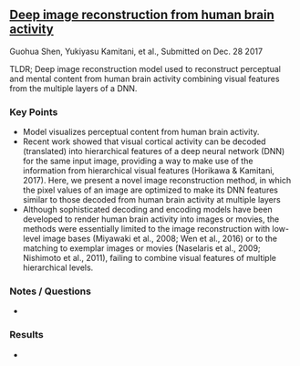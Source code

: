 ## [Deep image reconstruction from human brain activity](https://www.biorxiv.org/content/biorxiv/early/2017/12/30/240317.full.pdf)
Guohua Shen, Yukiyasu Kamitani, et al., Submitted on Dec. 28 2017

TLDR; Deep image reconstruction model used to reconstruct perceptual and mental content from human brain activity combining visual features from the multiple layers of a DNN.

### Key Points
* Model visualizes perceptual content from human brain activity.
* Recent work showed that visual cortical activity can be decoded (translated) into hierarchical features of a deep neural network (DNN) for the same input image, providing a way to make use of the information from hierarchical visual features (Horikawa & Kamitani, 2017). Here, we present a novel image reconstruction method, in which the pixel values of an image are optimized to make its DNN features similar to those decoded from human brain activity at multiple layers
* Although sophisticated decoding and encoding models have been developed to render human brain activity into images or movies, the methods were essentially limited to the image reconstruction with low-level image bases (Miyawaki et al., 2008; Wen et al., 2016) or to the matching to exemplar images or movies (Naselaris et al., 2009; Nishimoto et al., 2011), failing to combine visual features of multiple hierarchical levels.


### Notes / Questions
* 

### Results
* 
